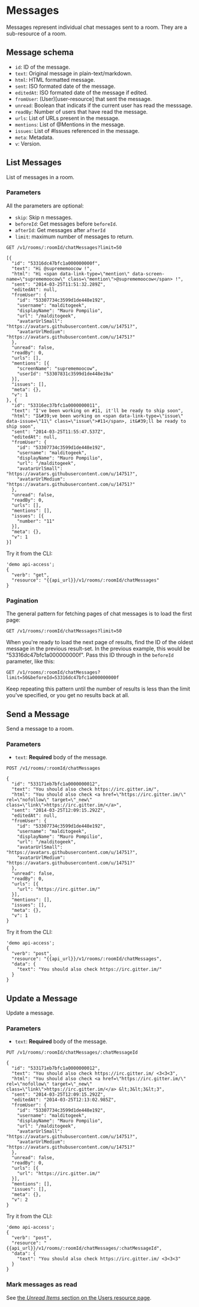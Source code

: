 # Messages

Messages represent individual chat messages sent to a room. They are a sub-resource of a room.

## Message schema

 - `id`: ID of the message.
 - `text`: Original message in plain-text/markdown.
 - `html`: HTML formatted message.
 - `sent`: ISO formated date of the message.
 - `editedAt`: ISO formated date of the message if edited.
 - `fromUser`: (User)[user-resource] that sent the message.
 - `unread`: Boolean that indicats if the current user has read the messsage.
 - `readBy`: Number of users that have read the message.
 - `urls`: List of URLs present in the message.
 - `mentions`: List of @Mentions in the message.
 - `issues`: List of #Issues referenced in the message.
 - `meta`: Metadata.
 - `v`: Version.

## List Messages

List of messages in a room.

### Parameters

All the parameters are optional:

 - `skip`: Skip n messages.
 - `beforeId`: Get messages before `beforeId`.
 - `afterId`: Get messages after `afterId`
 - `limit`: maximum number of messages to return.

```
GET /v1/rooms/:roomId/chatMessages?limit=50
```

```
[{
  "id": "53316dc47bfc1a000000000f",
  "text": "Hi @suprememoocow !",
  "html": "Hi <span data-link-type=\"mention\" data-screen-name=\"suprememoocow\" class=\"mention\">@suprememoocow</span> !",
  "sent": "2014-03-25T11:51:32.289Z",
  "editedAt": null,
  "fromUser": {
    "id": "53307734c3599d1de448e192",
    "username": "malditogeek",
    "displayName": "Mauro Pompilio",
    "url": "/malditogeek",
    "avatarUrlSmall": "https://avatars.githubusercontent.com/u/14751?",
    "avatarUrlMedium": "https://avatars.githubusercontent.com/u/14751?"
  },
  "unread": false,
  "readBy": 0,
  "urls": [],
  "mentions": [{
    "screenName": "suprememoocow",
    "userId": "53307831c3599d1de448e19a"
  }],
  "issues": [],
  "meta": {},
  "v": 1
}, {
  "id": "53316ec37bfc1a0000000011",
  "text": "I've been working on #11, it'll be ready to ship soon",
  "html": "I&#39;ve been working on <span data-link-type=\"issue\" data-issue=\"11\" class=\"issue\">#11</span>, it&#39;ll be ready to ship soon",
  "sent": "2014-03-25T11:55:47.537Z",
  "editedAt": null,
  "fromUser": {
    "id": "53307734c3599d1de448e192",
    "username": "malditogeek",
    "displayName": "Mauro Pompilio",
    "url": "/malditogeek",
    "avatarUrlSmall": "https://avatars.githubusercontent.com/u/14751?",
    "avatarUrlMedium": "https://avatars.githubusercontent.com/u/14751?"
  },
  "unread": false,
  "readBy": 0,
  "urls": [],
  "mentions": [],
  "issues": [{
    "number": "11"
  }],
  "meta": {},
  "v": 1
}]
```

Try it from the CLI:
```
'demo api-access';
{
  "verb": "get",
  "resource": "{{api_url}}/v1/rooms/:roomId/chatMessages"
}
```


### Pagination

The general pattern for fetching pages of chat messages is to load the first page:

```
GET /v1/rooms/:roomId/chatMessages?limit=50
```

When you're ready to load the next page of results, find the ID of the oldest
message in the previous result-set. In the previous example, this would be
"53316dc47bfc1a000000000f". Pass this ID through in the `beforeId` parameter, like
this:

```
GET /v1/rooms/:roomId/chatMessages?limit=50&beforeId=53316dc47bfc1a000000000f
```

Keep repeating this pattern until the number of results is less than the limit
you've specified, or you get no results back at all.


## Send a Message

Send a message to a room.

### Parameters

 - `text`: **Required** body of the message.

```
POST /v1/rooms/:roomId/chatMessages
```

```
{
  "id": "533171eb7bfc1a0000000012",
  "text": "You should also check https://irc.gitter.im/",
  "html": "You should also check <a href=\"https://irc.gitter.im/\" rel=\"nofollow\" target=\"_new\" class=\"link\">https://irc.gitter.im/</a>",
  "sent": "2014-03-25T12:09:15.292Z",
  "editedAt": null,
  "fromUser": {
    "id": "53307734c3599d1de448e192",
    "username": "malditogeek",
    "displayName": "Mauro Pompilio",
    "url": "/malditogeek",
    "avatarUrlSmall": "https://avatars.githubusercontent.com/u/14751?",
    "avatarUrlMedium": "https://avatars.githubusercontent.com/u/14751?"
  },
  "unread": false,
  "readBy": 0,
  "urls": [{
    "url": "https://irc.gitter.im/"
  }],
  "mentions": [],
  "issues": [],
  "meta": {},
  "v": 1
}
```

Try it from the CLI:
```
'demo api-access';
{
  "verb": "post",
  "resource": "{{api_url}}/v1/rooms/:roomId/chatMessages",
  "data": {
    "text": "You should also check https://irc.gitter.im/"
  }
}
```


## Update a Message

Update a message.

### Parameters

 - `text`: **Required** body of the message.

```
PUT /v1/rooms/:roomId/chatMessages/:chatMessageId
```

```
{
  "id": "533171eb7bfc1a0000000012",
  "text": "You should also check https://irc.gitter.im/ <3<3<3",
  "html": "You should also check <a href=\"https://irc.gitter.im/\" rel=\"nofollow\" target=\"_new\" class=\"link\">https://irc.gitter.im/</a> &lt;3&lt;3&lt;3",
  "sent": "2014-03-25T12:09:15.292Z",
  "editedAt": "2014-03-25T12:13:02.985Z",
  "fromUser": {
    "id": "53307734c3599d1de448e192",
    "username": "malditogeek",
    "displayName": "Mauro Pompilio",
    "url": "/malditogeek",
    "avatarUrlSmall": "https://avatars.githubusercontent.com/u/14751?",
    "avatarUrlMedium": "https://avatars.githubusercontent.com/u/14751?"
  },
  "unread": false,
  "readBy": 0,
  "urls": [{
    "url": "https://irc.gitter.im/"
  }],
  "mentions": [],
  "issues": [],
  "meta": {},
  "v": 2
}
```

Try it from the CLI:
```
'demo api-access';
{
  "verb": "post",
  "resource": "{{api_url}}/v1/rooms/:roomId/chatMessages/:chatMessageId",
  "data": {
    "text": "You should also check https://irc.gitter.im/ <3<3<3"
  }
}
```

### Mark messages as read

See [the *Unread Items* section on the Users resource page](user-resource#unread-items).
